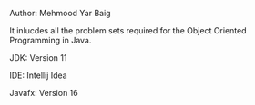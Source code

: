 Author: Mehmood Yar Baig

It inlucdes all the problem sets required for the Object Oriented Programming in Java. 

JDK: Version 11

IDE: Intellij Idea 

Javafx: Version 16
